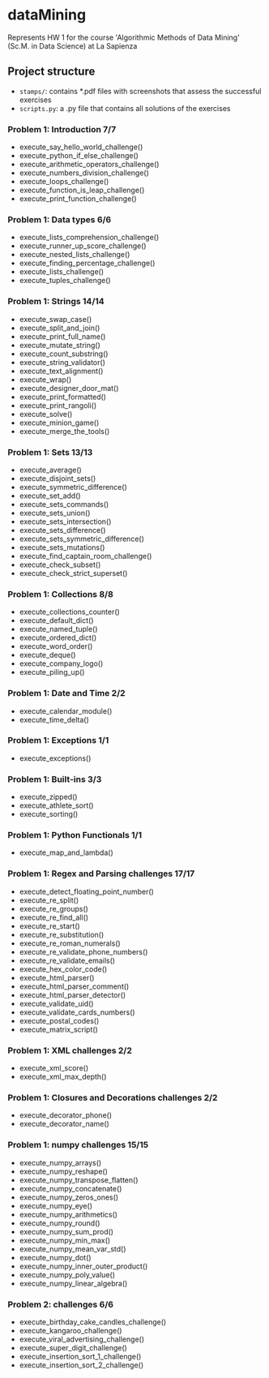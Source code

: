 # dataMining
Represents HW 1 for the course 'Algorithmic Methods of Data Mining' (Sc.M. in Data Science) at La Sapienza

## Project structure

* `stamps/`: contains *.pdf files with screenshots that assess the successful exercises
* `scripts.py`: a .py file that contains all solutions of the exercises

### Problem 1: Introduction 7/7
*  execute_say_hello_world_challenge()
*  execute_python_if_else_challenge()
*  execute_arithmetic_operators_challenge()
*  execute_numbers_division_challenge()
*  execute_loops_challenge()
*  execute_function_is_leap_challenge()
*  execute_print_function_challenge()

### Problem 1: Data types 6/6
*  execute_lists_comprehension_challenge()
*  execute_runner_up_score_challenge()
*  execute_nested_lists_challenge()
*  execute_finding_percentage_challenge()
*  execute_lists_challenge()
*  execute_tuples_challenge()

### Problem 1: Strings 14/14
*  execute_swap_case()
*  execute_split_and_join()
*  execute_print_full_name()
*  execute_mutate_string()
*  execute_count_substring()
*  execute_string_validator()
*  execute_text_alignment()
*  execute_wrap()
*  execute_designer_door_mat()
*  execute_print_formatted()
*  execute_print_rangoli()
*  execute_solve()
*  execute_minion_game()
*  execute_merge_the_tools()

### Problem 1: Sets 13/13
*  execute_average()
*  execute_disjoint_sets()
*  execute_symmetric_difference()
*  execute_set_add()
*  execute_sets_commands()
*  execute_sets_union()
*  execute_sets_intersection()
*  execute_sets_difference()
*  execute_sets_symmetric_difference()
*  execute_sets_mutations()
*  execute_find_captain_room_challenge()
*  execute_check_subset()
*  execute_check_strict_superset()

### Problem 1: Collections 8/8
*  execute_collections_counter()
*  execute_default_dict()
*  execute_named_tuple()
*  execute_ordered_dict()
*  execute_word_order()
*  execute_deque()
*  execute_company_logo()
*  execute_piling_up()

### Problem 1: Date and Time 2/2
*  execute_calendar_module()
*  execute_time_delta()

### Problem 1: Exceptions 1/1
*  execute_exceptions()

### Problem 1: Built-ins 3/3
*  execute_zipped()
*  execute_athlete_sort()
*  execute_sorting()

### Problem 1: Python Functionals 1/1
*  execute_map_and_lambda()

### Problem 1: Regex and Parsing challenges 17/17
*  execute_detect_floating_point_number()
*  execute_re_split()
*  execute_re_groups()
*  execute_re_find_all()
*  execute_re_start()
*  execute_re_substitution()
*  execute_re_roman_numerals()
*  execute_re_validate_phone_numbers()
*  execute_re_validate_emails()
*  execute_hex_color_code()
*  execute_html_parser()
*  execute_html_parser_comment()
*  execute_html_parser_detector()
*  execute_validate_uid()
*  execute_validate_cards_numbers()
*  execute_postal_codes()
*  execute_matrix_script()

### Problem 1: XML challenges 2/2
*  execute_xml_score()
*  execute_xml_max_depth()

### Problem 1: Closures and Decorations challenges 2/2
*  execute_decorator_phone()
*  execute_decorator_name()

### Problem 1: numpy challenges 15/15
*  execute_numpy_arrays()
*  execute_numpy_reshape()
*  execute_numpy_transpose_flatten()
*  execute_numpy_concatenate()
*  execute_numpy_zeros_ones()
*  execute_numpy_eye()
*  execute_numpy_arithmetics()
*  execute_numpy_round()
*  execute_numpy_sum_prod()
*  execute_numpy_min_max()
*  execute_numpy_mean_var_std()
*  execute_numpy_dot()
*  execute_numpy_inner_outer_product()
*  execute_numpy_poly_value()
*  execute_numpy_linear_algebra()

### Problem 2: challenges 6/6
*  execute_birthday_cake_candles_challenge()
*  execute_kangaroo_challenge()
*  execute_viral_advertising_challenge()
*  execute_super_digit_challenge()
*  execute_insertion_sort_1_challenge()
*  execute_insertion_sort_2_challenge()

